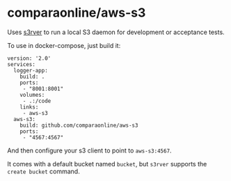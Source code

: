# comparaonline/aws-s3

Uses [s3rver](https://www.npmjs.com/package/s3rver) to run a local S3
daemon for development or acceptance tests.

To use in docker-compose, just build it:

    version: '2.0'
    services:
      logger-app:
        build: .
        ports:
         - "8001:8001"
        volumes:
         - .:/code
        links:
         - aws-s3
      aws-s3:
        build: github.com/comparaonline/aws-s3
        ports:
         - "4567:4567"

And then configure your s3 client to point to `aws-s3:4567`.

It comes with a default bucket named `bucket`, but `s3rver` supports the
`create bucket` command.
